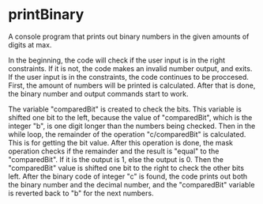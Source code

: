 # printBinary
A console program that prints out binary numbers in the given amounts of digits at max.

In the beginning, the code will check if the user input is in the right constraints. If it is not, the code makes an invalid number output, and exits. If the user input is in the constraints, the code continues to be proccesed. First, the amount of numbers will be printed is calculated. After that is done, the binary number and output commands start to work.

The variable "comparedBit" is created to check the bits. This variable is shifted one bit to the left, because the value of "comparedBit", which is the integer "b", is one digit longer than the numbers being checked. Then in the while loop, the remainder of the operation "c/comparedBit" is calculated. This is for getting the bit value. After this operation is done, the mask operation checks if the remainder and the result is "equal" to the "comparedBit". If it is the output is 1, else the output is 0. Then the "comparedBit" value is shifted one bit to the right to check the other bits left. After the binary code of integer "c" is found, the code prints out both the binary number and the decimal number, and the "comparedBit" variable is reverted back to "b" for the next numbers.
